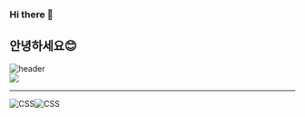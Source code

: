 ### Hi there 👋
## 안녕하세요😊
![header](https://capsule-render.vercel.app/api?type=soft&color=auto&height=300&section=header&text=LearingDevops&fontSize=90)
<br/>
<img src="https://img.shields.io/badge/%EC%95%88%EB%85%95%ED%95%98%EC%84%B8%EC%9A%94-%EC%9D%B4%EC%A4%80%ED%98%B8%EC%9E%85%EB%8B%88%EB%8B%A4-blue"/><hr/>
![CSS](https://img.shields.io/badge/CSS-skyblue)![CSS](https://img.shields.io/badge/HTML-red)
<!--
**Heyjune3/Heyjune3** is a ✨ _special_ ✨ repository because its `README.md` (this file) appears on your GitHub profile.

Here are some ideas to get you started:

- 🔭 I’m currently working on ...
- 🌱 I’m currently learning ...
- 👯 I’m looking to collaborate on ...
- 🤔 I’m looking for help with ...
- 💬 Ask me about ...
- 📫 How to reach me: ...
- 😄 Pronouns: ...
- ⚡ Fun fact: ...
-->
